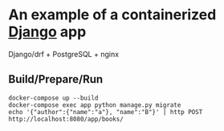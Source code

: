 # An example of a containerized [Django](https://www.djangoproject.com) app

Django/drf + PostgreSQL + nginx

## Build/Prepare/Run
```
docker-compose up --build
docker-compose exec app python manage.py migrate
echo '{"author":{"name":"a"}, "name":"B"}' | http POST http://localhost:8080/app/books/
```